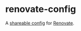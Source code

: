 # renovate-config
A [shareable config](https://docs.renovatebot.com/config-presets/) for [Renovate](https://docs.renovatebot.com/).

